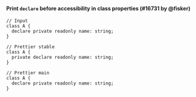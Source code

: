 #### Print `declare` before accessibility in class properties (#16731 by @fisker)

```tsx
// Input
class A {
  declare private readonly name: string;
}

// Prettier stable
class A {
  private declare readonly name: string;
}

// Prettier main
class A {
  declare private readonly name: string;
}
```
